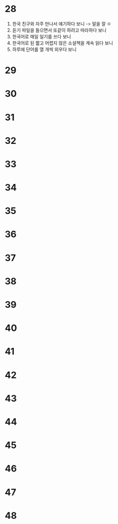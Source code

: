 # 28
1. 한국 친구와 자주 만나서 얘기하다 보니 -> 말을 잘 ㅇ
2. 듣기 파일을 들으면서 또같이 하려고 따라하다 보니
3. 한국어로 매일 일기를 쓰다 보니
4. 한국어로 된 짧고 어렵지 않은 소설책을 계속 읽다 보니
5. 하루에 단어를 열 개씩 외우다 보니
# 29
# 30
# 31
# 32
# 33
# 34
# 35
# 36
# 37
# 38
# 39
# 40
# 41
# 42
# 43
# 44
# 45
# 46
# 47
# 48